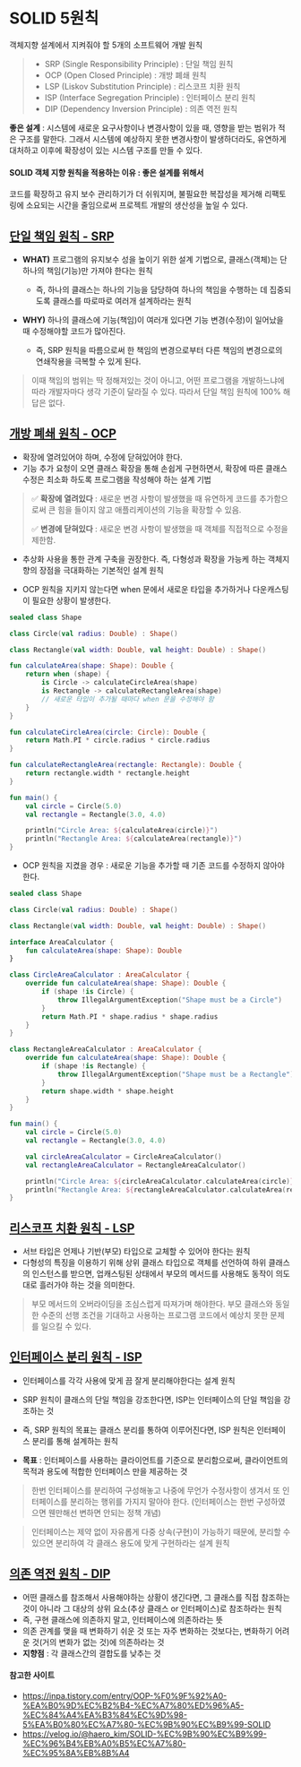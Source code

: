 # SOLID 5원칙
객체지향 설계에서 지켜줘야 할 5개의 소프트웨어 개발 원칙

> - SRP (Single Responsibility Principle) : 단일 책임 원칙
> - OCP (Open Closed Principle) : 개방 폐쇄 원칙
> - LSP (Liskov Substitution Principle) : 리스코프 치환 원칙
> - ISP (Interface Segregation Principle) : 인터페이스 분리 원칙
> - DIP (Dependency Inversion Principle) : 의존 역전 원칙

**좋은 설계** : 시스템에 새로운 요구사항이나 변경사항이 있을 때, 영향을 받는 범위가 적은 구조를 말한다. 그래서 시스템에 예상하지 못한 변경사항이 발생하더라도, 유연하게 대처하고 이후에 확장성이 있는 시스템 구조를 만들 수 있다.

#### SOLID 객체 지향 원칙을 적용하는 이유 : 좋은 설계를 위해서
코드를 확장하고 유지 보수 관리하기가 더 쉬워지며, 불필요한 복잡성을 제거해 리팩토링에 소요되는 시간을 줄임으로써 프로젝트 개발의 생산성을 높일 수 있다.

## [단일 책임 원칙 - SRP](https://velog.io/@dev-baik/SRP-%EB%8B%A8%EC%9D%BC-%EC%B1%85%EC%9E%84-%EC%9B%90%EC%B9%99)
- **WHAT)** 프로그램의 유지보수 성을 높이기 위한 설계 기법으로, 클래스(객체)는 단 하나의 책임(기능)만 가져야 한다는 원칙
  - 즉, 하나의 클래스는 하나의 기능을 담당하여 하나의 책임을 수행하는 데 집중되도록 클래스를 따로따로 여러개 설계하라는 원칙


- **WHY)** 하나의 클래스에 기능(책임)이 여러개 있다면 기능 변경(수정)이 일어났을 때 수정해야할 코드가 많아진다.
  - 즉, SRP 원칙을 따름으로써 한 책임의 변경으로부터 다른 책임의 변경으로의 연쇄작용을 극복할 수 있게 된다.

> 이때 책임의 범위는 딱 정해져있는 것이 아니고, 어떤 프로그램을 개발하느냐에 따라 개발자마다 생각 기준이 달라질 수 있다. 따라서 단일 책임 원칙에 100% 해답은 없다.

## [개방 폐쇄 원칙 - OCP](https://velog.io/@dev-baik/OCP-%EA%B0%9C%EB%B0%A9-%ED%8F%90%EC%87%84-%EC%9B%90%EC%B9%99)
- 확장에 열려있어야 하며, 수정에 닫혀있어야 한다.
- 기능 추가 요청이 오면 클래스 확장을 통해 손쉽게 구현하면서, 확장에 따른 클래스 수정은 최소화 하도록 프로그램을 작성해야 하는 설계 기법

> ✅ **확장에 열려있다** : 새로운 변경 사항이 발생했을 때 유연하게 코드를 추가함으로써 큰 힘을 들이지 않고 애플리케이션의 기능을 확장할 수 있음.
> 
> ✅ **변경에 닫혀있다** : 새로운 변경 사항이 발생했을 때 객체를 직접적으로 수정을 제한함.

- 추상화 사용을 통한 관계 구축을 권장한다. 즉, 다형성과 확장을 가능케 하는 객체지향의 장점을 극대화하는 기본적인 설계 원칙

- OCP 원칙을 지키지 않는다면 when 문에서 새로운 타입을 추가하거나 다운캐스팅이 필요한 상황이 발생한다.
```kotlin
sealed class Shape

class Circle(val radius: Double) : Shape()

class Rectangle(val width: Double, val height: Double) : Shape()

fun calculateArea(shape: Shape): Double {
    return when (shape) {
        is Circle -> calculateCircleArea(shape)
        is Rectangle -> calculateRectangleArea(shape)
        // 새로운 타입이 추가될 때마다 when 문을 수정해야 함
    }
}

fun calculateCircleArea(circle: Circle): Double {
    return Math.PI * circle.radius * circle.radius
}

fun calculateRectangleArea(rectangle: Rectangle): Double {
    return rectangle.width * rectangle.height
}

fun main() {
    val circle = Circle(5.0)
    val rectangle = Rectangle(3.0, 4.0)

    println("Circle Area: ${calculateArea(circle)}")
    println("Rectangle Area: ${calculateArea(rectangle)}")
}
```
- OCP 원칙을 지켰을 경우 : 새로운 기능을 추가할 때 기존 코드를 수정하지 않아야한다.
```kotlin
sealed class Shape

class Circle(val radius: Double) : Shape()

class Rectangle(val width: Double, val height: Double) : Shape()

interface AreaCalculator {
    fun calculateArea(shape: Shape): Double
}

class CircleAreaCalculator : AreaCalculator {
    override fun calculateArea(shape: Shape): Double {
        if (shape !is Circle) {
            throw IllegalArgumentException("Shape must be a Circle")
        }
        return Math.PI * shape.radius * shape.radius
    }
}

class RectangleAreaCalculator : AreaCalculator {
    override fun calculateArea(shape: Shape): Double {
        if (shape !is Rectangle) {
            throw IllegalArgumentException("Shape must be a Rectangle")
        }
        return shape.width * shape.height
    }
}

fun main() {
    val circle = Circle(5.0)
    val rectangle = Rectangle(3.0, 4.0)

    val circleAreaCalculator = CircleAreaCalculator()
    val rectangleAreaCalculator = RectangleAreaCalculator()

    println("Circle Area: ${circleAreaCalculator.calculateArea(circle)}")
    println("Rectangle Area: ${rectangleAreaCalculator.calculateArea(rectangle)}")
}
```

## [리스코프 치환 원칙 - LSP](https://velog.io/@dev-baik/LSP-%EB%A6%AC%EC%8A%A4%EC%BD%94%ED%94%84-%EC%B9%98%ED%99%98-%EC%9B%90%EC%B9%99)
- 서브 타입은 언제나 기반(부모) 타입으로 교체할 수 있어야 한다는 원칙
- 다형성의 특징을 이용하기 위해 상위 클래스 타입으로 객체를 선언하여 하위 클래스의 인스턴스를 받으면, 업캐스팅된 상태에서 부모의 메서드를 사용해도 동작이 의도대로 흘러가야 하는 것을 의미한다.

> 부모 메서드의 오버라이딩을 조심스럽게 따져가며 해야한다. 부모 클래스와 동일한 수준의 선행 조건을 기대하고 사용하는 프로그램 코드에서 예상치 못한 문제를 일으킬 수 있다.

## [인터페이스 분리 원칙 - ISP](https://velog.io/@dev-baik/ISP-%EC%9D%B8%ED%84%B0%ED%8E%98%EC%9D%B4%EC%8A%A4-%EB%B6%84%EB%A6%AC-%EC%9B%90%EC%B9%99)
- 인터페이스를 각각 사용에 맞게 끔 잘게 분리해야한다는 설계 원칙


- SRP 원칙이 클래스의 단일 책임을 강조한다면, ISP는 인터페이스의 단일 책임을 강조하는 것
- 즉, SRP 원칙의 목표는 클래스 분리를 통하여 이루어진다면, ISP 원칙은 인터페이스 분리를 통해 설계하는 원칙


- **목표** : 인터페이스를 사용하는 클라이언트를 기준으로 분리함으로써, 클라이언트의 목적과 용도에 적합한 인터페이스 만을 제공하는 것

> 한번 인터페이스를 분리하여 구성해놓고 나중에 무언가 수정사항이 생겨서 또 인터페이스를 분리하는 행위를 가지지 말아야 한다. (인터페이스는 한번 구성하였으면 웬만해선 변하면 안되는 정책 개념)

> 인터페이스는 제약 없이 자유롭게 다중 상속(구현)이 가능하기 때문에, 분리할 수 있으면 분리하여 각 클래스 용도에 맞게 구현하라는 설계 원칙

## [의존 역전 원칙 - DIP](https://velog.io/@dev-baik/DIP-%EC%9D%98%EC%A1%B4-%EC%97%AD%EC%A0%84-%EC%9B%90%EC%B9%99-edr7l3e0)
- 어떤 클래스를 참조해서 사용해야하는 상황이 생긴다면, 그 클래스를 직접 참조하는 것이 아니라 그 대상의 상위 요소(추상 클래스 or 인터페이스)로 참조하라는 원칙
- 즉, 구현 클래스에 의존하지 말고, 인터페이스에 의존하라는 뜻
- 의존 관계를 맺을 때 변화하기 쉬운 것 또는 자주 변화하는 것보다는, 변화하기 어려운 것(거의 변화가 없는 것)에 의존하라는 것
- **지향점** : 각 클래스간의 결합도를 낮추는 것

#### 참고한 사이트
- https://inpa.tistory.com/entry/OOP-%F0%9F%92%A0-%EA%B0%9D%EC%B2%B4-%EC%A7%80%ED%96%A5-%EC%84%A4%EA%B3%84%EC%9D%98-5%EA%B0%80%EC%A7%80-%EC%9B%90%EC%B9%99-SOLID
- https://velog.io/@haero_kim/SOLID-%EC%9B%90%EC%B9%99-%EC%96%B4%EB%A0%B5%EC%A7%80-%EC%95%8A%EB%8B%A4